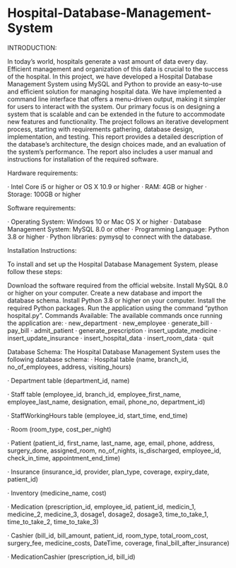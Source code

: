 # Hospital-Database-Management-System
INTRODUCTION:

In today’s world, hospitals generate a vast amount of data every day. Efficient management and organization of this data is crucial to the success of the hospital. In this project, we have developed a Hospital Database Management System using MySQL and Python to provide an easy-to-use and efficient solution for managing hospital data. We have implemented a command line interface that offers a menu-driven output, making it simpler for users to interact with the system. Our primary focus is on designing a system that is scalable and can be extended in the future to accommodate new features and functionality. The project follows an iterative development process, starting with requirements gathering, database design, implementation, and testing. This report provides a detailed description of the database’s architecture, the design choices made, and an evaluation of the system’s performance. The report also includes a user manual and instructions for installation of the required software.

Hardware requirements:

· Intel Core i5 or higher or OS X 10.9 or higher · RAM: 4GB or higher · Storage: 100GB or higher

Software requirements:

· Operating System: Windows 10 or Mac OS X or higher · Database Management System: MySQL 8.0 or other · Programming Language: Python 3.8 or higher · Python libraries: pymysql to connect with the database.

Installation Instructions:

To install and set up the Hospital Database Management System, please follow these steps:

Download the software required from the official website.
Install MySQL 8.0 or higher on your computer.
Create a new database and import the database schema.
Install Python 3.8 or higher on your computer.
Install the required Python packages.
Run the application using the command “python hospital.py”.
Commands Available: The available commands once running the application are: · new_department · new_employee · generate_bill · pay_bill · admit_patient · generate_prescription · insert_update_medicine · insert_update_insurance · insert_hospital_data · insert_room_data · quit

Database Schema: The Hospital Database Management System uses the following database schema: · Hospital table (name, branch_id, no_of_employees, address, visiting_hours)

· Department table (department_id, name)

· Staff table (employee_id, branch_id, employee_first_name, employee_last_name, designation, email, phone_no, department_id)

· StaffWorkingHours table (employee_id, start_time, end_time)

· Room (room_type, cost_per_night)

· Patient (patient_id, first_name, last_name, age, email, phone, address, surgery_done, assigned_room, no_of_nights, is_discharged, employee_id, check_in_time, appointment_end_time)

· Insurance (insurance_id, provider, plan_type, coverage, expiry_date, patient_id)

· Inventory (medicine_name, cost)

· Medication (prescription_id, employee_id, patient_id, medicin_1, medicine_2, medicine_3, dosage1, dosage2, dosage3, time_to_take_1, time_to_take_2, time_to_take_3)

· Cashier (bill_id, bill_amount, patient_id, room_type, total_room_cost, surgery_fee, medicine_costs, DateTime, coverage, final_bill_after_insurance)

· MedicationCashier (prescription_id, bill_id)
